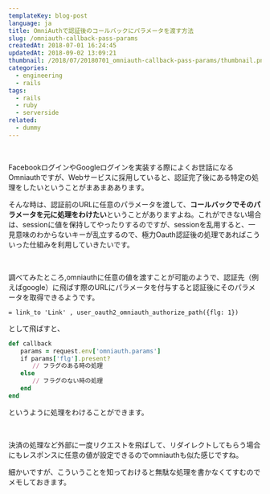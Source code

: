 ```yaml
---
templateKey: blog-post
language: ja
title: OmniAuthで認証後のコールバックにパラメータを渡す方法
slug: /omniauth-callback-pass-params
createdAt: 2018-07-01 16:24:45
updatedAt: 2018-09-02 13:09:21
thumbnail: /2018/07/20180701_omniauth-callback-pass-params/thumbnail.png
categories:
  - engineering
  - rails
tags:
  - rails
  - ruby
  - serverside
related:
  - dummy
---
```


&nbsp;

FacebookログインやGoogleログインを実装する際によくお世話になるOmniauthですが、Webサービスに採用していると、認証完了後にある特定の処理をしたいということがまあまああります。

そんな時は、認証前のURLに任意のパラメータを渡して、<strong>コールバックでそのパラメータを元に処理をわけたい</strong>ということがありますよね。これができない場合は、sessionに値を保持してやったりするのですが、sessionを乱用すると、一見意味のわからないキーが乱立するので、極力Oauth認証後の処理であればこういった仕組みを利用していきたいです。

&nbsp;

調べてみたところ,omniauthに任意の値を渡すことが可能のようで、認証先（例えばgoogle）に飛ばす際のURLにパラメータを付与すると認証後にそのパラメータを取得できるようです。
```pug
= link_to 'Link' , user_oauth2_omniauth_authorize_path({flg: 1})

```
として飛ばすと、
```ruby
def callback
　　params = request.env['omniauth.params']
　　if params['flg'].present?
　　　　// フラグのある時の処理
　　else
　　　　// フラグのない時の処理
　　end
end

```
というように処理をわけることができます。

&nbsp;

決済の処理など外部に一度リクエストを飛ばして、リダイレクトしてもらう場合にもレスポンスに任意の値が設定できるのでomniauthも似た感じですね。

細かいですが、こういうことを知っておけると無駄な処理を書かなくてすむのでメモしておきます。
